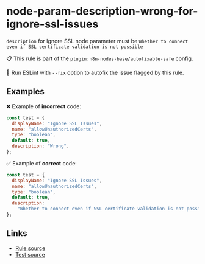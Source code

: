 [//]: # "File generated from a template. Do not edit this file directly."

# node-param-description-wrong-for-ignore-ssl-issues

`description` for Ignore SSL node parameter must be `Whether to connect even if SSL certificate validation is not possible`

📋 This rule is part of the `plugin:n8n-nodes-base/autofixable-safe` config.

🔧 Run ESLint with `--fix` option to autofix the issue flagged by this rule.

## Examples

❌ Example of **incorrect** code:

```js
const test = {
  displayName: "Ignore SSL Issues",
  name: "allowUnauthorizedCerts",
  type: "boolean",
  default: true,
  description: "Wrong",
};
```

✅ Example of **correct** code:

```js
const test = {
  displayName: "Ignore SSL Issues",
  name: "allowUnauthorizedCerts",
  type: "boolean",
  default: true,
  description:
    "Whether to connect even if SSL certificate validation is not possible",
};
```

## Links

- [Rule source](../../lib/rules/node-param-description-wrong-for-ignore-ssl-issues.ts)
- [Test source](../../tests/node-param-description-wrong-for-ignore-ssl-issues.test.ts)
